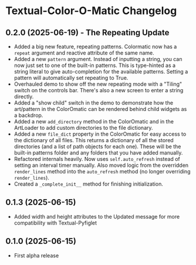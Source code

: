 # Textual-Color-O-Matic Changelog

## 0.2.0 (2025-06-19) - The Repeating Update

- Added a big new feature, repeating patterns. Colormatic now has a `repeat` argument and reactive attribute of the same name.
- Added a new `pattern` argument. Instead of inputting a string, you can now just set to one of the built-in patterns. This is type-hinted as a string literal to give auto-completion for the available patterns. Setting a pattern will automatically set repeating to True.
- Overhauled demo to show off the new repeating mode with a "Tiling" switch on the controls bar. There's also a new screen to enter a string directly.
- Added a "show child" switch in the demo to demonstrate how the art/pattern in the ColorOmatic can be rendered behind child widgets as a backdrop.
- Added a new `add_directory` method in the ColorOmatic and in the ArtLoader to add custom directories to the file dictionary.
- Added a new `file_dict` property in the ColorOmatic for easy access to the dictionary of all files. This returns a dictionary of all the stored directories (and a list of path objects for each one). These will be the built-in patterns folder and any folders that you have added manually.
- Refactored internals heavily. Now uses `self.auto_refresh` instead of setting an interval timer manually. Also moved logic from the overridden `render_lines` method into the `auto_refresh` method (no longer overriding `render_lines`).
- Created a `_complete_init__` method for finishing initialization.

## 0.1.3 (2025-06-15)

- Added width and height attributes to the Updated message for more compatibility with Textual-Pyfiglet

## 0.1.0 (2025-06-15)

- First alpha release
